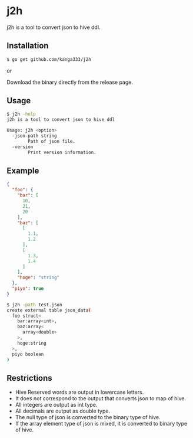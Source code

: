 # j2h

j2h is a tool to convert json to hive ddl.

## Installation

```sh
$ go get github.com/kanga333/j2h
```
or  

Download the binary directly from the release page.

## Usage

```sh
$ j2h -help
j2h is a tool to convert json to hive ddl

Usage: j2h <option>
  -json-path string
        Path of json file.
  -version
        Print version information.
```

## Example

```json:test.json
{
  "foo": {
    "bar": [
      10,
      21,
      20
    ],
    "baz": [
      [
        1.1,
        1.2
      ],
      [
        1.3,
        1.4
      ]
    ],
    "hoge": "string"
  },
  "piyo": true
}
```

```sh
$ j2h -path test.json
create external table json_data(
  foo struct<
    bar:array<int>,
    baz:array<
      array<double>
    >,
    hoge:string
  >,
  piyo boolean
)
```

## Restrictions

- Hive Reserved words are output in lowercase letters.
- It does not correspond to the output that converts json to map of hive.
- All integers are output as int type.
- All decimals are output as double type.
- The null type of json is converted to the binary type of hive.
- If the array element type of json is mixed, it is converted to binary type of hive.

